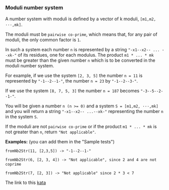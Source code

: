 ### Moduli number system

A number system with moduli is deﬁned by a vector of k moduli, `[m1,m2, ···,mk]`.

The moduli must be `pairwise co-prime`, which means that, for any pair of moduli, the only common factor is `1`.

In such a system each number `n` is represented by a string `"-x1--x2-- ... --xk-"` of its residues, one for each modulus. The product `m1 * ... * mk` must be greater than the given number `n` which is to be converted in the moduli number system.

For example, if we use the system `[2, 3, 5]` the number `n = 11` is represented by `"-1--2--1-"`,
the number `n = 23` by `"-1--2--3-"`.

If we use the system `[8, 7, 5, 3]` the number `n = 187` becomes `"-3--5--2--1-"`.

You will be given a number `n (n >= 0)` and a system `S = [m1,m2, ···,mk]` and you will return a string `"-x1--x2-- ...--xk-"` representing the number `n` in the system `S`.

If the moduli are not `pairwise co-prime` or if the product `m1 * ... * mk` is not greater than `n`, return `"Not applicable"`.

**Examples:** (you can add them in the "Sample tests")
```
fromNb2Str(11, [2,3,5]) -> "-1--2--1-"

fromNb2Str(6, [2, 3, 4]) -> "Not applicable", since 2 and 4 are not coprime

fromNb2Str(7, [2, 3]) -> "Not applicable" since 2 * 3 < 7  
```

The link to this [kata](https://www.codewars.com/kata/moduli-number-system/javascript)
